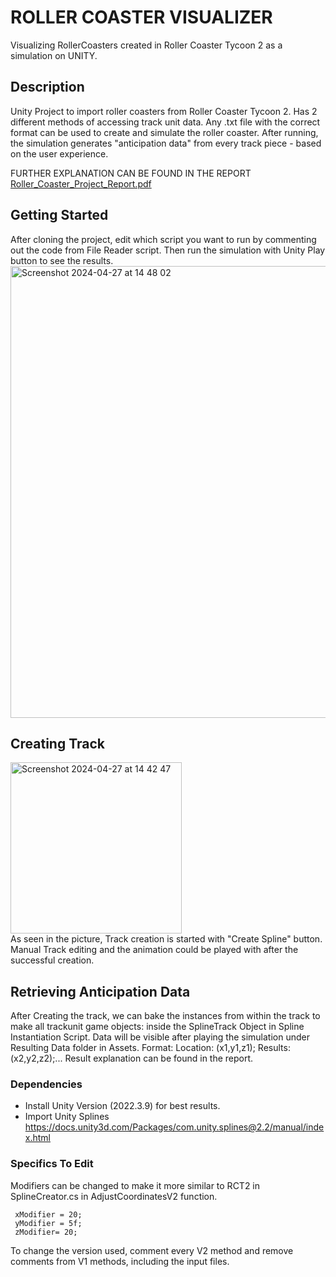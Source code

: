 # ROLLER COASTER VISUALIZER

Visualizing RollerCoasters created in Roller Coaster Tycoon 2 as a simulation on UNITY.

## Description

Unity Project to import roller coasters from Roller Coaster Tycoon 2. Has 2 different methods of accessing track unit data. Any .txt file with the correct format can be used to create and simulate the roller coaster. After running, the simulation generates "anticipation data" from every track piece - based on the user experience.

FURTHER EXPLANATION CAN BE FOUND IN THE REPORT
<br />
[Roller_Coaster_Project_Report.pdf](https://github.com/Ege-Guney/RollerCoaster-Simulator/files/15139512/Roller_Coaster_Project_Report.pdf)

## Getting Started

After cloning the project, edit which script you want to run by commenting out the code from File Reader script.
Then run the simulation with Unity Play button to see the results.
<img width="723" alt="Screenshot 2024-04-27 at 14 48 02" src="https://github.com/Ege-Guney/RollerCoaster-Simulator/assets/119132789/025beb0a-7a1b-47ac-9101-b6cdbe19c416">

## Creating Track

<img width="274" alt="Screenshot 2024-04-27 at 14 42 47" src="https://github.com/Ege-Guney/RollerCoaster-Simulator/assets/119132789/9f2d6a38-3c67-4012-82fd-64b1a006d97d">
<br />
As seen in the picture, Track creation is started with "Create Spline" button.
Manual Track editing and the animation could be played with after the successful creation.

## Retrieving Anticipation Data

After Creating the track, we can bake the instances from within the track to make all trackunit game objects: inside the SplineTrack Object in Spline Instantiation Script.
Data will be visible after playing the simulation under Resulting Data folder in Assets.
Format: Location: (x1,y1,z1); Results: (x2,y2,z2);...
Result explanation can be found in the report.

### Dependencies

- Install Unity Version (2022.3.9) for best results.
- Import Unity Splines https://docs.unity3d.com/Packages/com.unity.splines@2.2/manual/index.html


### Specifics To Edit

Modifiers can be changed to make it more similar to RCT2 in SplineCreator.cs in AdjustCoordinatesV2 function.

```
 xModifier = 20;
 yModifier = 5f;
 zModifier= 20;
```

To change the version used, comment every V2 method and remove comments from V1 methods, including the input files.
